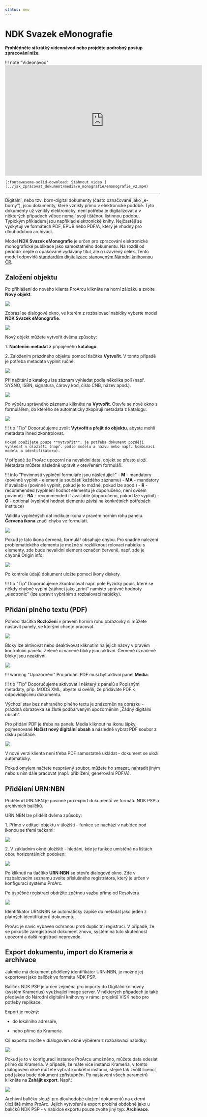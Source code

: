 ```yaml
---
status: new
---
```


# NDK Svazek eMonografie

**Prohlédněte si krátký videonávod nebo projděte podrobný postup zpracování níže.**

!!! note "Videonávod"
    <iframe 
    width="640" 
    height="360" 
    src="https://drive.google.com/file/d/15hB6KVo-j1OHi0GwyJw8KjegKxinDW0p/preview" 
    allow="autoplay; encrypted-media" 
    frameborder="0" 
    allowfullscreen>
    </iframe>

    [:fontawesome-solid-download: Stáhnout video ](../jak_zpracovat_dokument/media/e_monografie/emonografie_v2.mp4)

---

Digitální, nebo tzv. born-digital dokumenty (často označované jako
„e-borny"), jsou dokumenty, které vznikly přímo v elektronické podobě.
Tyto dokumenty už vznikly elektronicky, není potřeba je digitalizovat a
v některých případech vůbec nemají svoji tištěnou listinnou podobu.
Typickým příkladem jsou například elektronické knihy. Nejčastěji se
vyskytují ve formátech PDF, EPUB nebo PDF/A, který je vhodný pro
dlouhodobou archivaci.

Model **NDK Svazek eMonografie** je určen pro zpracování elektronické
monografické publikace jako samostatného dokumentu. Na rozdíl od
periodik nejde o opakovaně vydávaný titul, ale o uzavřený celek. Tento
model odpovídá [standardům digitalizace stanoveným Národní knihovnou ČR](https://standardy.ndk.cz/ndk/standardy-digitalizace/DMF_ebornmonografie_3.0_final.pdf).

## Založení objektu

Po přihlášení do nového klienta ProArcu klikněte na horní záložku a
zvolte **Nový objekt**:

![](./media/e_monografie/image1.png)

Zobrazí se dialogové okno, ve kterém z rozbalovací nabídky vyberte model
**NDK Svazek eMonografie**.

![](./media/e_monografie/image2.png)

Nový objekt můžete vytvořit dvěma způsoby:

1\. **Načtením metadat z** připojeného **katalogu**.

2\. Založením prázdného objektu pomocí tlačítka **Vytvořit**. V tomto
případě je potřeba metadata vyplnit ručně.

![](./media/e_monografie/image3.png)

Při načítání z katalogu lze záznam vyhledat podle několika polí (např.
SYSNO, ISBN, signatura, čárový kód, číslo ČNB, název apod.).

![](./media/e_monografie/image4.png)

Po výběru správného záznamu klikněte na **Vytvořit**. Otevře se nové
okno s formulářem, do kterého se automaticky zkopírují metadata
z katalogu:

![](./media/e_monografie/image5.png)

!!! tip "Tip"
    Doporučujeme zvolit **Vytvořit a přejít do objektu**, abyste mohli metadata ihned zkontrolovat.  
    
    Pokud použijete pouze **Vytvořit**, je potřeba dokument později vyhledat v úložišti (např. podle modelu a názvu nebo např. kombinací modelu a identifikátoru).

V případě že ProArc upozorní na nevalidní data, objekt se přesto uloží.
Metadata můžete následně upravit v otevřeném formuláři.

!!! info "Povinnosti vyplnění formuláře jsou následující:"
    - **M** - mandatory (povinně vyplnit - element je součástí každého
    záznamu)
    - **MA** - mandatory if available (povinně vyplnit, pokud je to možné,
    pokud lze apod.)
    - **R** - recommended (vyplnění hodnot elementu je doporučeno, není ovšem
    povinné)
    - **RA** - recommended if available (doporučeno, pokud lze vyplnit)
    - **O** - optional (vyplnění hodnot elementu závisí na konkrétních
    potřebách instituce)

Validitu vyplněných dat indikuje ikona v pravém horním rohu panelu.
**Červená ikona** značí chybu ve formuláři.

![](./media/e_monografie/image6.png)

Pokud je tato ikona červená, formulář obsahuje chybu. Pro snadné
nalezení problematického elementu je možné si rozkliknout rolovací
nabídku s elementy, zde bude nevalidní element označen červeně, např.
zde je chybně Origin info:

![](./media/e_monografie/image7.png)

Po kontrole údajů dokument uložte pomocí ikony diskety.

!!! tip "Tip" 
    Doporučujeme zkontrolovat např. pole Fyzický popis, které se
    někdy chybně vyplní (stáhne) jako „print" namísto správné hodnoty
    „electronic" (lze upravit vybráním z rozbalovací nabídky).

## Přidání plného textu (PDF)

Pomocí tlačítka **Rozložení** v pravém horním rohu obrazovky si můžete
nastavit panely, se kterými chcete pracovat.

![](./media/e_monografie/image8.png)

Bloky lze aktivovat nebo deaktivovat kliknutím na jejich názvy v pravém
kontrolním panelu. Zeleně označené bloky jsou aktivní. Červeně označené
bloky jsou neaktivní.

![](./media/e_monografie/image9.png)

!!! warning "Upozornění" 
    Pro přidání PDF musí být aktivní panel **Média**.

!!! tip "Tip"
    Doporučujeme aktivovat i některý z panelů s Popisnými
    metadaty, příp. MODS XML, abyste si ověřili, že přidáváte PDF k
    odpovídajícímu dokumentu.

Výchozí stav bez nahraného plného textu je znázorněn na obrázku -
prázdná obrazovka se žlutě podbarveným upozorněním „Žádný digitální
obsah".

Pro přidání PDF je třeba na panelu Média kliknout na ikonu šipky,
pojmenované **Načíst nový digitální obsah** a následně vybrat PDF soubor
z disku počítače.

![](./media/e_monografie/image10.png)

V nové verzi klienta není třeba PDF samostatně ukládat - dokument se
uloží automaticky.

Pokud omylem načtete nesprávný soubor, můžete ho smazat, nahradit jiným
nebo s ním dále pracovat (např. přiblížení, generování PDF/A).

## Přidělení URN:NBN

Přidělení URN:NBN je povinné pro export dokumentů ve formátu NDK PSP a
archivních balíčků.

URN:NBN lze přidělit dvěma způsoby:

1\. Přímo v editaci objektu v úložišti - funkce se nachází v nabídce
pod ikonou se třemi tečkami:

![](./media/e_monografie/image11.png)

2\. V základním okně úložiště - hledání, kde je funkce umístěná na
lištách obou horizontálních podoken:

![](./media/e_monografie/image12.png)

Po kliknutí na tlačítko **URN:NBN** se otevře dialogové
okno. Zde v rozbalovacím seznamu zvolte příslušného registrátora, který
je určen v konfiguraci systému ProArc.

Po úspěšné registraci obdržíte zpětnou vazbu přímo od Resolveru.

![](./media/e_monografie/image13.png)

Identifikátor URN:NBN se automaticky zapíše do metadat jako jeden z
platných identifikátorů dokumentu.

ProArc je navíc vybaven ochranou proti duplicitní registraci. V případě,
že se pokusíte zaregistrovat dokument znovu, systém na tuto skutečnost
upozorní a další registraci neprovede.

## Export dokumentu, import do Krameria a archivace

Jakmile má dokument přidělený identifikátor URN:NBN, je možné jej
exportovat jako balíček ve formátu NDK PSP.

Balíček NDK PSP je určen zejména pro importy do Digitální knihovny
(systém Kramerius) využívající image server. V některých případech je
také předáván do Národní digitální knihovny v rámci projektů VISK nebo
pro potřeby replikace.

Export je možný:

- do lokálního adresáře,

- nebo přímo do Krameria.

Cíl exportu zvolíte v dialogovém okně výběrem z rozbalovací nabídky:

![](./media/e_monografie/image14.png)

Pokud je to v konfiguraci instance ProArcu umožněno, můžete data odeslat
přímo do Krameria. V případě, že máte více instancí Krameria, v tomto
dialogovém okně můžete vybrat konkrétní instanci, stejně tak zvolit
licenci, pod jakou bude dokument zpřístupněn. Po nastavení všech
parametrů klikněte na **Zahájit export**. Např.:

![](./media/e_monografie/image15.png)

Archivní balíčky slouží pro dlouhodobé uložení dokumentů na externí
úložiště mimo ProArc. Jejich vytvoření a export probíhá obdobně jako u
balíčků NDK PSP - v nabídce exportu pouze zvolte jiný typ:
**Archivace**.
